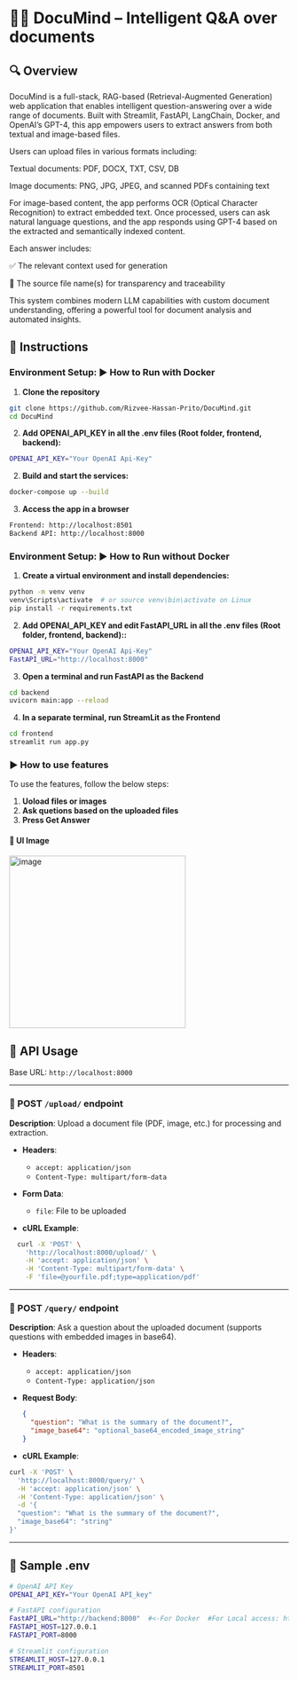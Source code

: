 # 🧠📄 DocuMind – Intelligent Q&A over documents

## 🔍 Overview
DocuMind is a full-stack, RAG-based (Retrieval-Augmented Generation) web application that enables intelligent question-answering over a wide range of documents. Built with Streamlit, FastAPI, LangChain, Docker, and OpenAI’s GPT-4, this app empowers users to extract answers from both textual and image-based files.

Users can upload files in various formats including:

Textual documents: PDF, DOCX, TXT, CSV, DB

Image documents: PNG, JPG, JPEG, and scanned PDFs containing text

For image-based content, the app performs OCR (Optical Character Recognition) to extract embedded text. Once processed, users can ask natural language questions, and the app responds using GPT-4 based on the extracted and semantically indexed content.

Each answer includes:

✅ The relevant context used for generation

📂 The source file name(s) for transparency and traceability

This system combines modern LLM capabilities with custom document understanding, offering a powerful tool for document analysis and automated insights.

## 🚀 Instructions
    
### Environment Setup: ▶️ How to Run with Docker

1. **Clone the repository**
```bash
git clone https://github.com/Rizvee-Hassan-Prito/DocuMind.git
cd DocuMind
```
2. **Add OPENAI_API_KEY in all the .env files (Root folder, frontend, backend):**
```bash
OPENAI_API_KEY="Your OpenAI Api-Key"
```
2. **Build and start the services:**
```bash
docker-compose up --build
```

3. **Access the app in a browser**
```bash
Frontend: http://localhost:8501
Backend API: http://localhost:8000
```

### Environment Setup: ▶️ How to Run without Docker

1. **Create a virtual environment and install dependencies:**
```bash
python -m venv venv
venv\Scripts\activate  # or source venv\bin\activate on Linux
pip install -r requirements.txt
```
2. **Add OPENAI_API_KEY and edit FastAPI_URL in all the .env files (Root folder, frontend, backend)::**
```bash
OPENAI_API_KEY="Your OpenAI Api-Key"
FastAPI_URL="http://localhost:8000"
```

3. **Open a terminal and run FastAPI as the Backend**
```bash
cd backend
uvicorn main:app --reload
```
4. **In a separate terminal, run StreamLit as the Frontend**
```bash
cd frontend
streamlit run app.py
```
### ▶️ How to use features

To use the features, follow the below steps:

1. **Uoload files or images**
2. **Ask quetions based on the uploaded files**
3. **Press Get Answer** 

#### 📸 UI Image 
<img width="318" height="311" alt="image" src="https://github.com/user-attachments/assets/21202f61-0aef-4588-a06e-3175b56bed85" />


## 🔌 API Usage

Base URL: `http://localhost:8000`

---

### 📄 POST `/upload/` endpoint

**Description**: Upload a document file (PDF, image, etc.) for processing and extraction.

- **Headers**:
  - `accept: application/json`
  - `Content-Type: multipart/form-data`

- **Form Data**:
  - `file`: File to be uploaded

- **cURL Example**:
```bash
  curl -X 'POST' \
    'http://localhost:8000/upload/' \
    -H 'accept: application/json' \
    -H 'Content-Type: multipart/form-data' \
    -F 'file=@yourfile.pdf;type=application/pdf'
```

---

### 💬 POST `/query/` endpoint

**Description**: Ask a question about the uploaded document (supports questions with embedded images in base64).

- **Headers**:
  - `accept: application/json`
  - `Content-Type: application/json`

- **Request Body**:
  ```json
  {
    "question": "What is the summary of the document?",
    "image_base64": "optional_base64_encoded_image_string"
  }

- **cURL Example**:
```bash
curl -X 'POST' \
  'http://localhost:8000/query/' \
  -H 'accept: application/json' \
  -H 'Content-Type: application/json' \
  -d '{
  "question": "What is the summary of the document?",
  "image_base64": "string"
}'
```
----

## 🔑 Sample .env 
```bash
# OpenAI API Key
OPENAI_API_KEY="Your OpenAI API_key"  

# FastAPI configuration
FastAPI_URL="http://backend:8000"  #<-For Docker  #For Local access: http://localhost:8000
FASTAPI_HOST=127.0.0.1
FASTAPI_PORT=8000

# Streamlit configuration
STREAMLIT_HOST=127.0.0.1
STREAMLIT_PORT=8501

```
